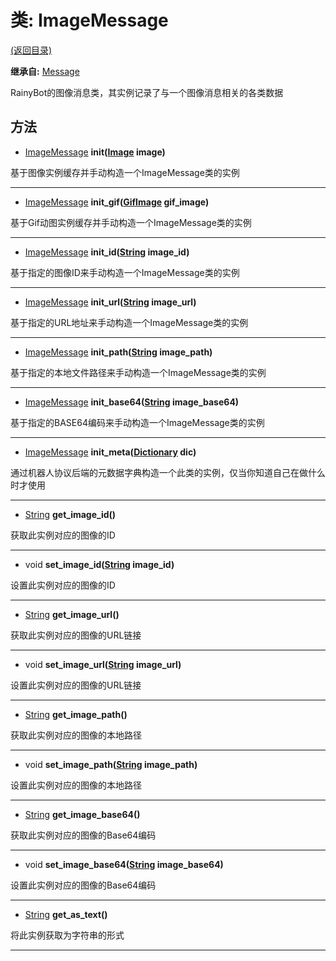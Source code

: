 # 类: ImageMessage  
[(返回目录)](README.md)  
  
**继承自:** [Message](Message.md)  
  
RainyBot的图像消息类，其实例记录了与一个图像消息相关的各类数据  
  
## 方法 
  
- [ImageMessage](ImageMessage.md) **init([Image](https://docs.godotengine.org/en/latest/classes/class_image.html) image)**  
  
基于图像实例缓存并手动构造一个ImageMessage类的实例  
  
---  
  
- [ImageMessage](ImageMessage.md) **init_gif([GifImage](GifImage.md) gif_image)**  
  
基于Gif动图实例缓存并手动构造一个ImageMessage类的实例  
  
---  
  
- [ImageMessage](ImageMessage.md) **init_id([String](https://docs.godotengine.org/en/latest/classes/class_string.html) image_id)**  
  
基于指定的图像ID来手动构造一个ImageMessage类的实例  
  
---  
  
- [ImageMessage](ImageMessage.md) **init_url([String](https://docs.godotengine.org/en/latest/classes/class_string.html) image_url)**  
  
基于指定的URL地址来手动构造一个ImageMessage类的实例  
  
---  
  
- [ImageMessage](ImageMessage.md) **init_path([String](https://docs.godotengine.org/en/latest/classes/class_string.html) image_path)**  
  
基于指定的本地文件路径来手动构造一个ImageMessage类的实例  
  
---  
  
- [ImageMessage](ImageMessage.md) **init_base64([String](https://docs.godotengine.org/en/latest/classes/class_string.html) image_base64)**  
  
基于指定的BASE64编码来手动构造一个ImageMessage类的实例  
  
---  
  
- [ImageMessage](ImageMessage.md) **init_meta([Dictionary](https://docs.godotengine.org/en/latest/classes/class_dictionary.html) dic)**  
  
通过机器人协议后端的元数据字典构造一个此类的实例，仅当你知道自己在做什么时才使用  
  
---  
  
- [String](https://docs.godotengine.org/en/latest/classes/class_string.html) **get_image_id()**  
  
获取此实例对应的图像的ID  
  
---  
  
- void **set_image_id([String](https://docs.godotengine.org/en/latest/classes/class_string.html) image_id)**  
  
设置此实例对应的图像的ID  
  
---  
  
- [String](https://docs.godotengine.org/en/latest/classes/class_string.html) **get_image_url()**  
  
获取此实例对应的图像的URL链接  
  
---  
  
- void **set_image_url([String](https://docs.godotengine.org/en/latest/classes/class_string.html) image_url)**  
  
设置此实例对应的图像的URL链接  
  
---  
  
- [String](https://docs.godotengine.org/en/latest/classes/class_string.html) **get_image_path()**  
  
获取此实例对应的图像的本地路径  
  
---  
  
- void **set_image_path([String](https://docs.godotengine.org/en/latest/classes/class_string.html) image_path)**  
  
设置此实例对应的图像的本地路径  
  
---  
  
- [String](https://docs.godotengine.org/en/latest/classes/class_string.html) **get_image_base64()**  
  
获取此实例对应的图像的Base64编码  
  
---  
  
- void **set_image_base64([String](https://docs.godotengine.org/en/latest/classes/class_string.html) image_base64)**  
  
设置此实例对应的图像的Base64编码  
  
---  
  
- [String](https://docs.godotengine.org/en/latest/classes/class_string.html) **get_as_text()**  
  
将此实例获取为字符串的形式  
  
---  
  

